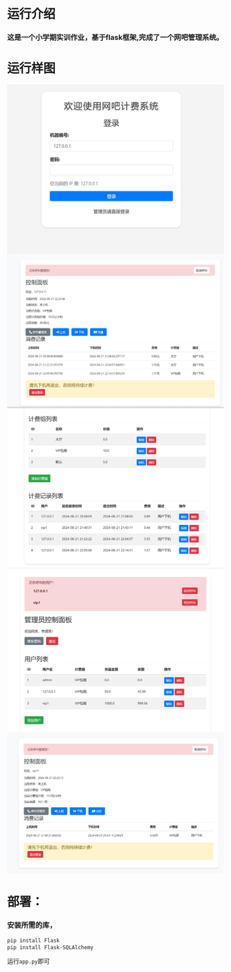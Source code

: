 # 运行介绍
### 这是一个小学期实训作业，基于flask框架,完成了一个网吧管理系统。
# 运行样图
![控制面板](images/login.png)
![控制面板](images/screen3.png)
![控制面板](images/screen2.png)
![图片](images/admin5.png)
![控制面板](images/screen1.png)
# 部署：
### 安装所需的库，
``` 
pip install Flask
pip install Flask-SQLAlchemy
```
运行```app.py```即可